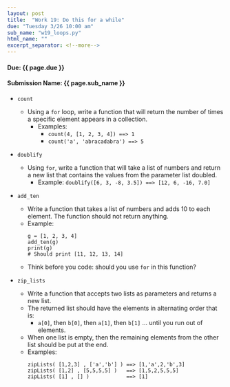 ```yaml
---
layout: post
title:  "Work 19: Do this for a while"
due: "Tuesday 3/26 10:00 am"
sub_name: "w19_loops.py"
html_name: ""
excerpt_separator: <!--more-->
---
```


#### Due: {{ page.due }}
#### Submission Name: {{ page.sub_name }}

* `count`
  * Using a `for` loop, write a function that will return the number of times a specific element appears in a collection.
    * Examples:
      * `count(4, [1, 2, 3, 4]) ==> 1`
      * `count('a', 'abracadabra') ==> 5`

* `doublify`
  - Using `for`, write a function that will take a list of numbers and return a new list that contains the values from the parameter list doubled.
    - Example: `doublify([6, 3, -8, 3.5]) ==> [12, 6, -16, 7.0]`

* `add_ten`
  * Write a function that takes a list of numbers and adds 10 to each element. The function should not return anything.
  * Example:
    ```
    g = [1, 2, 3, 4]
    add_ten(g)
    print(g)
    # Should print [11, 12, 13, 14]
    ```
  * Think before you code: should you use `for` in this function?

* `zip_lists`
  - Write a function that accepts two lists as parameters and returns a new list.
  - The returned list should have the elements in alternating order that is:
    - `a[0]`, then `b[0]`, then `a[1]`, then `b[1]` ... until you run out of elements.
  - When one list is empty, then the remaining elements from the other list should be put at the end.
  - Examples:
    ```
    zipLists( [1,2,3] , ['a','b'] ) ==> [1,'a',2,'b',3]
    zipLists( [1,2] , [5,5,5,5] )   ==> [1,5,2,5,5,5]
    zipLists( [1] , [] )            ==> [1]
    ```
